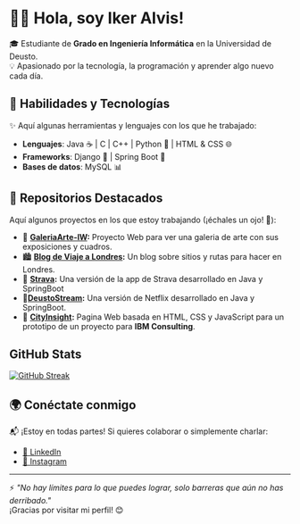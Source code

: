 #  👨‍💻  Hola, soy Iker Alvis!

🎓 Estudiante de **Grado en Ingeniería Informática** en la Universidad de Deusto.  
💡 Apasionado por la tecnología, la programación y aprender algo nuevo cada día.  


## 🌟 Habilidades y Tecnologías  
✨ Aquí algunas herramientas y lenguajes con los que he trabajado:  

- **Lenguajes**: Java ☕ | C | C++ | Python 🐍 | HTML & CSS 🌐  
- **Frameworks**: Django 🍇 | Spring Boot 🌱  
- **Bases de datos**: MySQL 📊  


## 📂 Repositorios Destacados  
Aquí algunos proyectos en los que estoy trabajando (¡échales un ojo! 👀):  

- 🎨 **[GaleriaArte-IW](https://github.com/ikeralvis/GaleriaArte-IW):**  Proyecto Web para ver una galeria de arte con sus exposiciones y cuadros. 
- 🏙️ **[Blog de Viaje a Londres](https://github.com/ikeralvis/BlogLondres):** Un blog sobre sitios y rutas para hacer en Londres. 
- 🚴 **[Strava](https://github.com/mikelgarduno/strava-DS5):** Una versión de la app de Strava desarrollado en Java y SpringBoot
- 🎥**[DeustoStream](https://github.com/mikelgarduno/DeustoStream):** Una versión de Netflix desarrollado en Java y SpringBoot.
- 🏢 **[CityInsight](https://github.com/ikeralvis/CityInsight/):** Pagina Web basada en HTML, CSS y JavaScript para un prototipo de un proyecto para **IBM Consulting**.



## GitHub Stats 
[![GitHub Streak](https://github-readme-streak-stats.herokuapp.com?user=ikeralvis&theme=dark&locale=es)](https://git.io/streak-stats)



## 🌍 Conéctate conmigo  
📬 ¡Estoy en todas partes! Si quieres colaborar o simplemente charlar:  

- [💼 LinkedIn](www.linkedin.com/in/iker-veloso)   
- [📸 Instagram](https://www.instagram.com/iker.r14/)  

---

⚡ _"No hay límites para lo que puedes lograr, solo barreras que aún no has derribado."_  
¡Gracias por visitar mi perfil! 😊  
